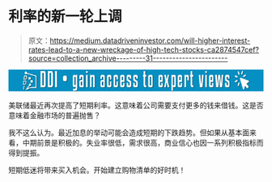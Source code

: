 # 利率的新一轮上调

> 原文：<https://medium.datadriveninvestor.com/will-higher-interest-rates-lead-to-a-new-wreckage-of-high-tech-stocks-ca2874547cef?source=collection_archive---------31----------------------->

[![](img/848328a2e183207f752d18f26bbddf5e.png)](http://www.track.datadriveninvestor.com/1B9E)

美联储最近再次提高了短期利率。这意味着公司需要支付更多的钱来借钱。这是否意味着金融市场的普遍抛售？

我不这么认为。最近加息的举动可能会造成短期的下跌趋势。但如果从基本面来看，中期前景是积极的。失业率很低，需求很高，商业信心也因一系列积极指标而得到提振。

短期低迷将带来买入机会。开始建立购物清单的好时机！